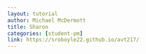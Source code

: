 ```yaml
---
layout: tutorial
author: Michael McDermott
title: Sharon
categories: [student-pm]
link: https://sroboyle22.github.io/avt217/
---
```

